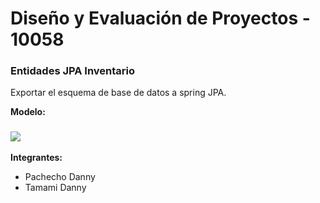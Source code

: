 # Diseño y Evaluación de Proyectos - 10058

### Entidades JPA Inventario


Exportar el esquema de base de datos a spring JPA.

**Modelo:**

### ![](./img/modelo.png)


**Integrantes:**

- Pachecho Danny
- Tamami Danny